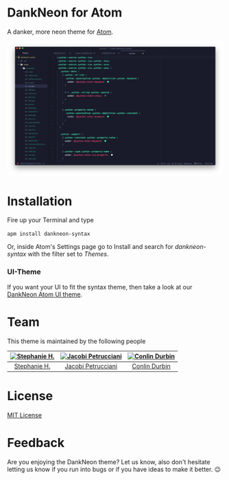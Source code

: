 # DankNeon for Atom

A danker, more neon theme for [Atom](http://atom.io).

![Screenshot](screenshot.png)

# Installation

Fire up your Terminal and type

`apm install dankneon-syntax`

Or, inside Atom's Settings page go to Install and search for *dankneon-syntax* with the filter set to *Themes*.

### UI-Theme
If you want your UI to fit the syntax theme, then take a look at our [DankNeon Atom UI theme](https://atom.io/themes/dankneon-ui).

# Team

This theme is maintained by the following people

| [![Stephanie H.](https://avatars1.githubusercontent.com/u/4586850?s=70&v=4)](https://github.com/stephfh) | [![Jacobi Petrucciani](https://avatars1.githubusercontent.com/u/8117202?s=70&v=4)](https://github.com/jpetrucciani) | [![Conlin Durbin](https://avatars0.githubusercontent.com/u/2363236?s=70&v=4)](https://github.com/wuz) |
|:---:|:---:|:---:|
| [Stephanie H.](https://github.com/stephfh) | [Jacobi Petrucciani](https://github.com/jpetrucciani)                                                               | [Conlin Durbin](https://github.com/wuz)                                                               |

# License

[MIT License](./LICENSE)

# Feedback
Are you enjoying the DankNeon theme? Let us know, also don't hesitate letting us know if you run into bugs or if you have ideas to make it better. 😉

